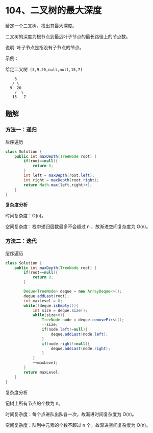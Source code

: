 # 104、二叉树的最大深度

给定一个二叉树，找出其最大深度。

二叉树的深度为根节点到最远叶子节点的最长路径上的节点数。

说明: 叶子节点是指没有子节点的节点。

示例：

给定二叉树` [3,9,20,null,null,15,7]`

```
    3
   / \
  9  20
    /  \
   15   7
```



## 题解

### 方法一：递归

后序遍历

```java
class Solution {
    public int maxDepth(TreeNode root) {
        if(root==null){
            return 0;
        }
        int left = maxDepth(root.left);
        int right = maxDepth(root.right);
        return Math.max(left,right)+1;
    }
}
```

**复杂度分析**

时间复杂度：O(n)。

空间复杂度：栈中递归层数最多不会超过 n ，故渐进空间复杂度为 O(n)。



### 方法二：迭代

层序遍历

```java
class Solution {
    public int maxDepth(TreeNode root) {
        if(root==null){
            return 0;
        }

        Deque<TreeNode> deque = new ArrayDeque<>();
        deque.addLast(root);
        int maxLevel = 0;
        while(!deque.isEmpty()){
            int size = deque.size();
            while(size>0){
                TreeNode node = deque.removeFirst();
                --size;
                if(node.left!=null){
                    deque.addLast(node.left);
                }
                if(node.right!=null){
                    deque.addLast(node.right);
                }
            }
            ++maxLevel;
        }
        return maxLevel;
    }
}
```

复杂度分析

记树上所有节点的个数为 n。

时间复杂度：每个点进队出队各一次，故渐进时间复杂度为 O(n)。

空间复杂度：队列中元素的个数不超过 n 个，故渐进空间复杂度为 O(n)。